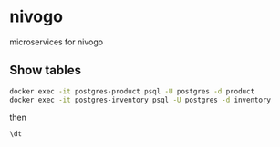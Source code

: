 # nivogo
microservices for nivogo

## Show tables
```bash
docker exec -it postgres-product psql -U postgres -d product
docker exec -it postgres-inventory psql -U postgres -d inventory
```
then
```psql
\dt
```
